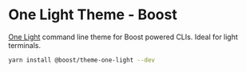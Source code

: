 # One Light Theme - Boost

[One Light](https://github.com/atom/atom/tree/master/packages/one-light-ui) command line theme for
Boost powered CLIs. Ideal for light terminals.

```bash
yarn install @boost/theme-one-light --dev
```
